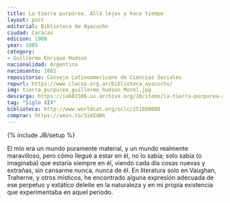 ```yaml
---
title: La tierra purpúrea. Allá lejos y hace tiempo
layout: post	
editorial: Biblioteca de Ayacucho
ciudad: Caracas
edicion: 1980
year: 1885
category: 
- Guillermo Enrique Hudson
nacionalidad: Argentina
nacimiento: 1862
repositorio: Consejo Latinoamericano de Ciencias Sociales
repurl: https://www.clacso.org.ar/biblioteca_ayacucho/
img: tierra_purpurea_guillermo_hudson_Morel.jpg
descarga: https://ia601506.us.archive.org/10/items/la-tierra-purpurea-alla-lejos-y-hace-tiempo-william-henry-hudson/La_tierra_purpurea_Alla_lejos_y_hace_tiempo_William_Henry_Hudson.pdf
tag: "Siglo XIX"
biblioteca: http://www.worldcat.org/oclc/251850080
comprar: https://amzn.to/3imIdAh
---
```

{% include JB/setup %}

El mío era un mundo puramente material, y un mundo realmente maravilloso, pero cómo llegué a estar en él, no lo sabía; solo sabía (o imaginaba) que estaría siempre en él, viendo cada día cosas nuevas y extrañas, sin cansarme nunca, nunca de él. En literatura solo en Vaughan, Traherne, y otros místicos, he encontrado alguna expresión adecuada de ese perpetuo y extático deleite en la naturaleza y en mi propia existencia que experimentaba en aquel periodo.
